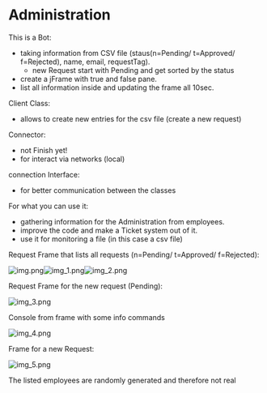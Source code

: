 # Administration

This is a Bot:

- taking information from CSV file (staus(n=Pending/ t=Approved/ f=Rejected), name, email, requestTag).
  - new Request start with Pending and get sorted by the status
- create a jFrame with true and false pane.
- list all information inside and updating the frame all 10sec.

Client Class:
- allows to create new entries for the csv file (create a new request)

Connector:
 - not Finish yet!
 - for interact via networks (local)
 
connection Interface:
 - for better communication between the classes
 
For what you can use it:
- gathering information for the Administration from employees.
- improve the code and make a Ticket system out of it.
- use it for monitoring a file (in this case a csv file)



Request Frame that lists all requests (n=Pending/ t=Approved/ f=Rejected):

![img.png](img.png)![img_1.png](img_1.png)![img_2.png](img_2.png)


Request Frame for the new request (Pending):

![img_3.png](img_3.png)

Console from frame with some info commands

![img_4.png](img_4.png)


Frame for a new Request:

![img_5.png](img_5.png)


The listed employees are randomly generated and therefore not real